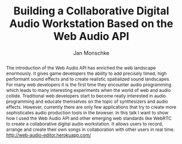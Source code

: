 --- 
  title: "Building a Collaborative Digital Audio Workstation Based on the Web Audio API" 
  abstract: "The introduction of the Web Audio API has enriched the web landscape enormously. It gives game developers the ability to add precisely timed, high performant sound effects and to create realistic spatialized sound landscapes. For many web developers it is the first time they encounter audio programming which leads to many interesting experiments when the world of web and audio collide. Traditional web developers start to become really interested in audio programming and educate themselves on the topic of synthesizers and audio effects. However, currently there are only few applications that try to create more sophisticates audio production tools in the browser. In this talk I want to show how I used the Web Audio API and other emerging web standards like WebRTC to create a collaborative digital audio workstation. It allows users to record, arrange and create their own songs in collaboration with other users in real time. http://web-audio-editor.herokuapp.com/" 
  address: "Paris" 
  author: "Jan Monschke" 
  booktitle: "Proceedings of the International Web Audio Conference" 
  editor: "Samuel Goldszmidt, Norbert Schnell, Victor Saiz, Benjamin Matuszewski" 
  month: "Proceedings of the International Web Audio Conference"
  pages: "" 
  publisher: "IRCAM" 
  series: "WAC '15"
  type: "Video"  
  year: "2015" 
  id: "2015_vid2" 
  tags: year2015
  media: https://medias.ircam.fr/x7bde3a 
  pdflink: /_data/papers/pdf/2015/2015_vid2.pdf
  ISSN: 2663-5844
---